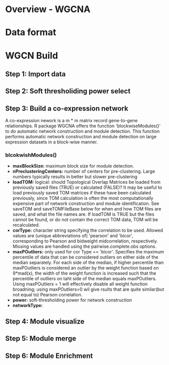 # Overview - WGCNA


# Data format

# WGCN Build

## Step 1: Import data

## Step 2: Soft thresholiding power select

## Step 3: Build a co-expression network

A co-expression nework is a m * m matrix record gene-to-gene relationships. R package WGCNA offers the function 'blockwiseModules()' to do automatic network construction and module detection. This function performs automatic network construction and module detection on large expression datasets in a block-wise manner.

### blcokwishModules()

- **maxBlockSize:** maximum block size for module detection.
- **nPreclusteringCenters:** number of centers for pre-clustering. Large numbers typically results in better but slower pre-clustering
- **loadTOM:** logical: should Topological Overlap Matrices be loaded from previously saved files (TRUE) or calculated (FALSE)? It may be useful to load previously saved TOM matrices if these have been calculated previously, since TOM calculation is often the most computationally expensive part of network construction and module identification. See saveTOM and saveTOMFileBase below for when and how TOM files are saved, and what the file names are. If loadTOM is TRUE but the files cannot be found, or do not contain the correct TOM data, TOM will be recalculated.
- **corType:** character string specifying the correlation to be used. Allowed values are (unique abbreviations of) 'pearson' and 'bicor', corresponding to Pearson and bidweight midcorrelation, respectively. Missing values are handled using the pairwise.complete.obs options.
- **maxPOutliers:** only used for cor Type == 'bicor'. Specifies the maximum percentile of data that can be considered outliers on either side of the median separately. For each side of the median, if higher percentile than maxPOutliers is considered an outlier by the weight function based on 9*mad(x), the width of the weight function is increased such that the percentile of outliers on taht side of the median equals maxPOutliers. Using maxPOutliers = 1 will effectively disable all weight function broadning; using maxPOutliers=0 wil give rsults that are quite similar(but not equal to) Pearson correlation.
- **power:** soft-thresholding power for network construction
- **networkType:** 


## Step 4: Module visualize

## Step 5: Module merge

## Step 6: Module Enrichment

